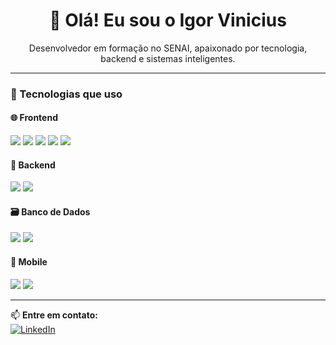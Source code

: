<h1 align="center">👋 Olá! Eu sou o Igor Vinicius</h1>

<p align="center">
  Desenvolvedor em formação no SENAI, apaixonado por tecnologia, backend e sistemas inteligentes.
</p>

---

### 🚀 Tecnologias que uso

#### 🌐 Frontend
<p>
  <img src="https://img.shields.io/badge/HTML5-E34F26?style=flat&logo=html5&logoColor=white"/>
  <img src="https://img.shields.io/badge/CSS3-1572B6?style=flat&logo=css3&logoColor=white"/>
  <img src="https://img.shields.io/badge/JavaScript-F7DF1E?style=flat&logo=javascript&logoColor=black"/>
  <img src="https://img.shields.io/badge/Bootstrap-7952B3?style=flat&logo=bootstrap&logoColor=white"/>
  <img src="https://img.shields.io/badge/React-20232A?style=flat&logo=react&logoColor=61DAFB"/>
</p>

#### 🧠 Backend
<p>
  <img src="https://img.shields.io/badge/PHP-777BB4?style=flat&logo=php&logoColor=white"/>
  <img src="https://img.shields.io/badge/Python-3776AB?style=flat&logo=python&logoColor=white"/>
</p>

#### 🗃️ Banco de Dados
<p>
  <img src="https://img.shields.io/badge/MySQL-00000F?style=flat&logo=mysql&logoColor=white"/>
  <img src="https://img.shields.io/badge/PostgreSQL-336791?style=flat&logo=postgresql&logoColor=white"/>
</p>

#### 📱 Mobile
<p>
  <img src="https://img.shields.io/badge/Flet-F26C4F?style=flat&logo=flet&logoColor=white"/>
  <img src="https://img.shields.io/badge/Python%20Flet-3776AB?style=flat&logo=python&logoColor=white"/>
</p>

---

📫 **Entre em contato:**  
[![LinkedIn](https://img.shields.io/badge/LinkedIn-0A66C2?style=flat&logo=linkedin&logoColor=white)](https://linkedin.com/in/SEU-LINK-AQUI)  
